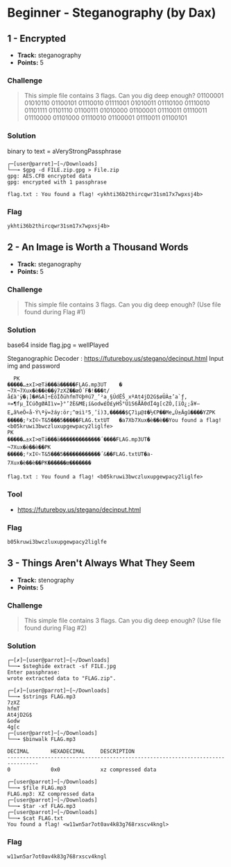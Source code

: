 # Beginner - Steganography (by Dax)

## 1 - Encrypted

* **Track:** steganography
* **Points:** 5

### Challenge

> This simple file contains 3 flags. Can you dig deep enough?
> 01100001 01010110 01100101 01110010 01111001 01010011 01110100  01110010 01101111 01101110 01100111 01010000 01100001 01110011 01110011  01110000 01101000 01110010 01100001 01110011 01100101

### Solution

binary to text = aVeryStrongPassphrase  

    ┌─[user@parrot]─[~/Downloads]
    └──╼ $gpg -d FILE.zip.gpg > File.zip
    gpg: AES.CFB encrypted data
    gpg: encrypted with 1 passphrase

    flag.txt : You found a flag! <ykhti36b2thircqwr31sm17x7wpxsj4b>

### Flag

```
ykhti36b2thircqwr31sm17x7wpxsj4b>
```

## 2 - An Image is Worth a Thousand Words

* **Track:** steganography
* **Points:** 5

### Challenge

> This simple file contains 3 flags. Can you dig deep enough?
> (Use file found during Flag #1)

### Solution

base64 inside flag.jpg = wellPlayed

Steganographic Decoder : https://futureboy.us/stegano/decinput.html
Input img and password  

      PK
    �����…±xI>œTä���ä�����FLAG.mp3UT	�
    ¬7X¬7Xux�è��è��ý7zXZ��æÖ´F�!���t/å£à'ÿ�¡]�#&A]÷ÉóÌðühfmT©þ®ú7_’²a¸§ÚdËŠ_xº­At4jD2G$øÜÀ±’a`ƒ,¤=¶fµ_ÏCúðgØÀIìv=}°’žÈ&MŒ¡í&odw£Ò£yHŠ°ÛìS6ÅÄ0dÏ4g[cZÒ‚[ïÒ¿;å¥–E„â%eÖ«å-Ý\ªÿ=žáy:ör;^œiì²5¸’ï)3,�����$Ç7ìµ@‡�½€P��Me„Ù±Ägû����YZPK
    �����;²xI©‹T&5���5�����FLAG.txtUT	�a­7Xb­7Xux�è��è��You found a flag! <b05kruwi3bwczluxupgewpacy2liglfe>
    PK
    �����…±xI>œTä���ä�������������´����FLAG.mp3UT�
    ¬7Xux�è��è��PK
    �����;²xI©‹T&5���5������������´&��FLAG.txtUT�a­7Xux�è��è��PK������œ�������

    flag.txt : You found a flag! <b05kruwi3bwczluxupgewpacy2liglfe>

### Tool

* https://futureboy.us/stegano/decinput.html

### Flag

```
b05kruwi3bwczluxupgewpacy2liglfe
```

## 3 - Things Aren't Always What They Seem

* **Track:** stenography
* **Points:** 5

### Challenge

> This simple file contains 3 flags. Can you dig deep enough?
> (Use file found during Flag #2)

### Solution

    ┌─[✗]─[user@parrot]─[~/Downloads]
    └──╼ $steghide extract -sf FILE.jpg 
    Enter passphrase: 
    wrote extracted data to "FLAG.zip".

    ┌─[✗]─[user@parrot]─[~/Downloads]
    └──╼ $strings FLAG.mp3
    7zXZ
    hfmT
    At4jD2G$
    &odw
    4g[c
    ┌─[user@parrot]─[~/Downloads]
    └──╼ $binwalk FLAG.mp3

    DECIMAL       HEXADECIMAL     DESCRIPTION
    --------------------------------------------------------------------------------
    0             0x0             xz compressed data

    ┌─[user@parrot]─[~/Downloads]
    └──╼ $file FLAG.mp3
    FLAG.mp3: XZ compressed data
    ┌─[user@parrot]─[~/Downloads]
    └──╼ $tar -xf FLAG.mp3
    ┌─[user@parrot]─[~/Downloads]
    └──╼ $cat FLAG.txt
    You found a flag! <w11wn5ar7ot0av4k83g768rxscv4kngl>

### Flag

```
w11wn5ar7ot0av4k83g768rxscv4kngl
```
 